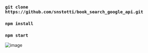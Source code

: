 ### `git clone https://github.com/snstotti/book_search_google_api.git`
### `npm install`
### `npm start`
![image](https://ltdfoto.ru/image/yGIEtG)